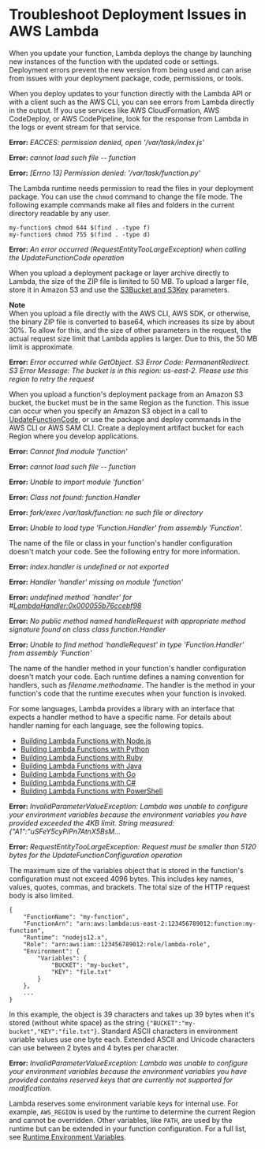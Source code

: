 # Troubleshoot Deployment Issues in AWS Lambda<a name="troubleshooting-deployment"></a>

When you update your function, Lambda deploys the change by launching new instances of the function with the updated code or settings\. Deployment errors prevent the new version from being used and can arise from issues with your deployment package, code, permissions, or tools\.

When you deploy updates to your function directly with the Lambda API or with a client such as the AWS CLI, you can see errors from Lambda directly in the output\. If you use services like AWS CloudFormation, AWS CodeDeploy, or AWS CodePipeline, look for the response from Lambda in the logs or event stream for that service\.

**Error:** *EACCES: permission denied, open '/var/task/index\.js'*

**Error:** *cannot load such file \-\- function*

**Error:** *\[Errno 13\] Permission denied: '/var/task/function\.py'*

The Lambda runtime needs permission to read the files in your deployment package\. You can use the `chmod` command to change the file mode\. The following example commands make all files and folders in the current directory readable by any user\.

```
my-function$ chmod 644 $(find . -type f)
my-function$ chmod 755 $(find . -type d)
```

**Error:** *An error occurred \(RequestEntityTooLargeException\) when calling the UpdateFunctionCode operation*

When you upload a deployment package or layer archive directly to Lambda, the size of the ZIP file is limited to 50 MB\. To upload a larger file, store it in Amazon S3 and use the [S3Bucket and S3Key](API_UpdateFunctionCode.md#SSS-UpdateFunctionCode-request-S3Bucket) parameters\.

**Note**  
When you upload a file directly with the AWS CLI, AWS SDK, or otherwise, the binary ZIP file is converted to base64, which increases its size by about 30%\. To allow for this, and the size of other parameters in the request, the actual request size limit that Lambda applies is larger\. Due to this, the 50 MB limit is approximate\.

**Error:** *Error occurred while GetObject\. S3 Error Code: PermanentRedirect\. S3 Error Message: The bucket is in this region: us\-east\-2\. Please use this region to retry the request*

When you upload a function's deployment package from an Amazon S3 bucket, the bucket must be in the same Region as the function\. This issue can occur when you specify an Amazon S3 object in a call to [UpdateFunctionCode](API_UpdateFunctionCode.md), or use the package and deploy commands in the AWS CLI or AWS SAM CLI\. Create a deployment artifact bucket for each Region where you develop applications\.

**Error:** *Cannot find module 'function'*

**Error:** *cannot load such file \-\- function*

**Error:** *Unable to import module 'function'*

**Error:** *Class not found: function\.Handler*

**Error:** *fork/exec /var/task/function: no such file or directory*

**Error:** *Unable to load type 'Function\.Handler' from assembly 'Function'\.*

The name of the file or class in your function's handler configuration doesn't match your code\. See the following entry for more information\.

**Error:** *index\.handler is undefined or not exported*

**Error:** *Handler 'handler' missing on module 'function'*

**Error:** *undefined method `handler' for \#<LambdaHandler:0x000055b76ccebf98>*

**Error:** *No public method named handleRequest with appropriate method signature found on class class function\.Handler*

**Error:** *Unable to find method 'handleRequest' in type 'Function\.Handler' from assembly 'Function'*

The name of the handler method in your function's handler configuration doesn't match your code\. Each runtime defines a naming convention for handlers, such as *filename*\.*methodname*\. The handler is the method in your function's code that the runtime executes when your function is invoked\.

For some languages, Lambda provides a library with an interface that expects a handler method to have a specific name\. For details about handler naming for each language, see the following topics\.
+ [Building Lambda Functions with Node\.js](lambda-nodejs.md)
+ [Building Lambda Functions with Python](lambda-python.md)
+ [Building Lambda Functions with Ruby](lambda-ruby.md)
+ [Building Lambda Functions with Java](lambda-java.md)
+ [Building Lambda Functions with Go](lambda-golang.md)
+ [Building Lambda Functions with C\#](lambda-csharp.md)
+ [Building Lambda Functions with PowerShell](lambda-powershell.md)

**Error:** *InvalidParameterValueException: Lambda was unable to configure your environment variables because the environment variables you have provided exceeded the 4KB limit\. String measured: \{"A1":"uSFeY5cyPiPn7AtnX5BsM\.\.\.*

**Error:** *RequestEntityTooLargeException: Request must be smaller than 5120 bytes for the UpdateFunctionConfiguration operation*

The maximum size of the variables object that is stored in the function's configuration must not exceed 4096 bytes\. This includes key names, values, quotes, commas, and brackets\. The total size of the HTTP request body is also limited\.

```
{
    "FunctionName": "my-function",
    "FunctionArn": "arn:aws:lambda:us-east-2:123456789012:function:my-function",
    "Runtime": "nodejs12.x",
    "Role": "arn:aws:iam::123456789012:role/lambda-role",
    "Environment": {
        "Variables": {
            "BUCKET": "my-bucket",
            "KEY": "file.txt"
        }
    },
    ...
}
```

In this example, the object is 39 characters and takes up 39 bytes when it's stored \(without white space\) as the string `{"BUCKET":"my-bucket","KEY":"file.txt"}`\. Standard ASCII characters in environment variable values use one byte each\. Extended ASCII and Unicode characters can use between 2 bytes and 4 bytes per character\.

**Error:** *InvalidParameterValueException: Lambda was unable to configure your environment variables because the environment variables you have provided contains reserved keys that are currently not supported for modification\.*

Lambda reserves some environment variable keys for internal use\. For example, `AWS_REGION` is used by the runtime to determine the current Region and cannot be overridden\. Other variables, like `PATH`, are used by the runtime but can be extended in your function configuration\. For a full list, see [Runtime Environment Variables](configuration-envvars.md#configuration-envvars-runtime)\.